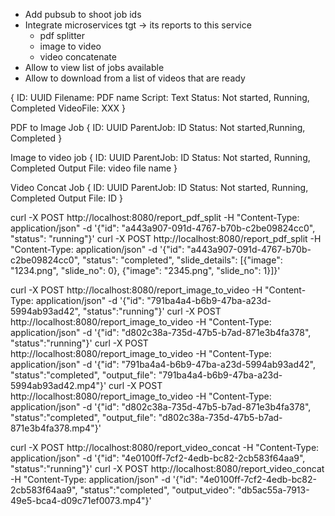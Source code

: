 - Add pubsub to shoot job ids
- Integrate microservices tgt -> its reports to this service
  - pdf splitter
  - image to video
  - video concatenate
- Allow to view list of jobs available
- Allow to download from a list of videos that are ready



{
    ID: UUID
    Filename: PDF name
    Script: Text
    Status: Not started, Running, Completed
    VideoFile: XXX
}

PDF to Image Job
{
    ID: UUID
    ParentJob: ID
    Status: Not started,Running, Completed
}

Image to video job
{
    ID: UUID
    ParentJob: ID
    Status: Not started, Running, Completed
    Output File: video file name
}

Video Concat Job
{
    ID: UUID
    ParentJob: ID
    Status: Not started, Running, Completed
    Output File: ID
}



curl -X POST http://localhost:8080/report_pdf_split -H "Content-Type: application/json" -d '{"id": "a443a907-091d-4767-b70b-c2be09824cc0", "status": "running"}'
curl -X POST http://localhost:8080/report_pdf_split -H "Content-Type: application/json" -d '{"id": "a443a907-091d-4767-b70b-c2be09824cc0", "status": "completed", "slide_details": [{"image": "1234.png", "slide_no": 0}, {"image": "2345.png", "slide_no": 1}]}'

curl -X POST http://localhost:8080/report_image_to_video -H "Content-Type: application/json" -d '{"id": "791ba4a4-b6b9-47ba-a23d-5994ab93ad42", "status":"running"}'
curl -X POST http://localhost:8080/report_image_to_video -H "Content-Type: application/json" -d '{"id": "d802c38a-735d-47b5-b7ad-871e3b4fa378", "status":"running"}'
curl -X POST http://localhost:8080/report_image_to_video -H "Content-Type: application/json" -d '{"id": "791ba4a4-b6b9-47ba-a23d-5994ab93ad42", "status":"completed", "output_file": "791ba4a4-b6b9-47ba-a23d-5994ab93ad42.mp4"}'
curl -X POST http://localhost:8080/report_image_to_video -H "Content-Type: application/json" -d '{"id": "d802c38a-735d-47b5-b7ad-871e3b4fa378", "status":"completed", "output_file": "d802c38a-735d-47b5-b7ad-871e3b4fa378.mp4"}'

curl -X POST http://localhost:8080/report_video_concat -H "Content-Type: application/json" -d '{"id": "4e0100ff-7cf2-4edb-bc82-2cb583f64aa9", "status":"running"}'
curl -X POST http://localhost:8080/report_video_concat -H "Content-Type: application/json" -d '{"id": "4e0100ff-7cf2-4edb-bc82-2cb583f64aa9", "status":"completed", "output_video": "db5ac55a-7913-49e5-bca4-d09c71ef0073.mp4"}'